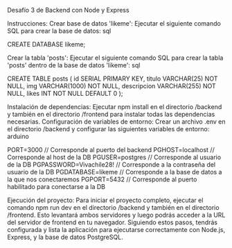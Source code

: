 Desafío 3 de Backend con Node y Express

Instrucciones:
Crear base de datos 'likeme':
Ejecutar el siguiente comando SQL para crear la base de datos:
sql

CREATE DATABASE likeme;


Crear la tabla 'posts':
Ejecutar el siguiente comando SQL para crear la tabla 'posts' dentro de la base de datos 'likeme':
sql

CREATE TABLE posts (
    id SERIAL PRIMARY KEY,
    titulo VARCHAR(25) NOT NULL,
    img VARCHAR(1000) NOT NULL,
    descripcion VARCHAR(255) NOT NULL,
    likes INT NOT NULL DEFAULT 0
);


Instalación de dependencias:
Ejecutar npm install en el directorio /backend y también en el directorio /frontend para instalar todas las dependencias necesarias.
Configuración de variables de entorno:
Crear un archivo .env en el directorio /backend y configurar las siguientes variables de entorno:
arduino

PORT=3000  // Corresponde al puerto del backend
PGHOST=localhost  // Corresponde al host de la DB
PGUSER=postgres  // Corresponde al usuario de la DB
PGPASSWORD=Vivachile28!  // Corresponde a la contraseña del usuario de la DB
PGDATABASE=likeme  // Corresponde a la base de datos a la que nos conectaremos
PGPORT=5432  // Corresponde al puerto habilitado para conectarse a la DB

Ejecución del proyecto:
Para iniciar el proyecto completo, ejecutar el comando npm run dev en el directorio /backend y también en el directorio /frontend. Esto levantará ambos servidores y luego podrás acceder a la URL del servidor de frontend en tu navegador.
Siguiendo estos pasos, tendrás configurada y lista la aplicación para ejecutarse correctamente con Node.js, Express, y la base de datos PostgreSQL.